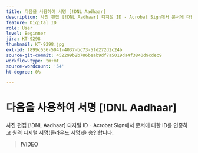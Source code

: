 ```yaml
---
title: 다음을 사용하여 서명 [!DNL Aadhaar]
description: 사진 편집 [!DNL Aadhaar] 디지털 ID - Acrobat Sign에서 문서에 대한 ID를 인증하고 원격 디지털 서명(클라우드 서명)을 승인합니다.
feature: Digital ID
role: User
level: Beginner
jira: KT-9298
thumbnail: KT-9298.jpg
exl-id: f899c636-5041-4037-bc73-5fd272d2c24b
source-git-commit: 452299b2b786beab9df7a5019da4f3840d9cdec9
workflow-type: tm+mt
source-wordcount: '54'
ht-degree: 0%

---
```


# 다음을 사용하여 서명 [!DNL Aadhaar]

사진 편집 [!DNL Aadhaar] 디지털 ID - Acrobat Sign에서 문서에 대한 ID를 인증하고 원격 디지털 서명(클라우드 서명)을 승인합니다.

>[!VIDEO](https://video.tv.adobe.com/v/338362?quality=12&learn=on&hidetitle=true)

